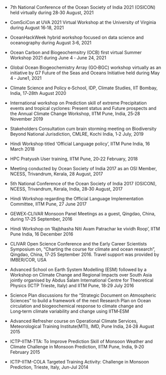 - 7th National Conference of the Ocean Society of India 2021 (OSICON) held virtually during 28‑30 August, 2021

- ComSciCon at UVA 2021 Virtual Workshop at the University of Virginia during August 16‑18, 2021

- OceanHackWeek hybrid workshop focused on data science and oceanography during August 3‑6, 2021

- Ocean Carbon and Biogeochemsitry (OCB) first virtual Summer Workshop 2021 during June 4 ‑ June 24, 2021

- Global Ocean Biogeochemistry Array (GO‑BGC) workshop virtually as an initiative by G7 Future of the Seas and Oceans Initiative held during May 4 ‑ June1, 2021

- Climate Science and Policy e‑School, IDP, Climate Studies, IIT Bombay, India, 17‑28th August 2020

- International workshop on Prediction skill of extreme Precipitation events and tropical cyclones: Present status and Future prospects and the Annual Climate Change Workshop, IITM Pune, India, 25‑28 November 2019

- Stakeholders Consultation cum brain storming meeting on Biodiversity Beyond National Jurisdiction, CMLRE, Kochi India, 1‑2 July, 2019

- Hindi Workshop titled ‘Official Language policy’, IITM Pune India, 16 March 2018

- HPC Pratyush User training, IITM Pune, 20‑22 February, 2018

- Meeting conducted by Ocean Society of India 2017 as an OSI Member, NCESS, Trivandrum, Kerala, 28 August, 2017

- 5th National Conference of the Ocean Society of India 2017 (OSICON), NCESS, Trivandrum, Kerala, India, 28‑30 August, 2017

- Hindi Workshop regarding the Official Language Implementation Committee, IITM Pune, 27 June 2017

- GEWEX‑CLIVAR Monsoon Panel Meetings as a guest, Qingdao, China, during 17‑25 September, 2016

- Hindi Workshop on ‘Rajbhasha Niti Avam Patrachar ke vividh Roop’, IITM Pune India, 16 December 2016

- CLIVAR Open Science Conference and the Early Career Scientists Symposium on, “Charting the course for climate and ocean research”, Qingdao, China, 17‑25 September 2016. Travel support was provided by IMBER/COR, USA

- Advanced School on Earth System Modelling (ESM) followed by a Workshop on Climate Change and Regional Impacts over South Asia jointly organised by Abdus Salam International Centre for Theoretical Physics (ICTP Trieste, Italy) and IITM Pune, 18‑29 July 2016

- Science Plan discussions for the “Strategic Document on Atmospheric Sciences” to build a framework of the next Research Plan on Ocean circulation and biogeochemical response to climate change and Long‑term climate variability and change using IITM‑ESM

- Advanced Refresher course on Operational Climate Services, Meteorological Training Institute(MTI), IMD, Pune India, 24‑28 August 2015

- ICTP-IITM‑TTA: To Improve Prediction Skill of Monsoon Weather and Climate Challenge in Monsoon Prediction, IITM Pune, India, 9‑20 February 2015

- ICTP-IITM-COLA Targeted Training Activity: Challenge in Monsoon Prediction, Trieste, Italy, Jun‑Jul 2014



